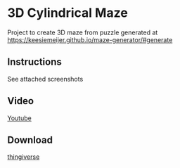 # 3D Cylindrical Maze

Project to create 3D maze from puzzle generated at https://keesiemeijer.github.io/maze-generator/#generate

## Instructions

See attached screenshots

## Video 

[Youtube](https://www.youtube.com/watch?v=91x7Eba9y6k)

## Download

[thingiverse](https://www.thingiverse.com/thing:5601881)